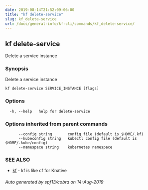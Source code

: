 ```yaml
---
date: 2019-08-14T21:52:09-06:00
title: "kf delete-service"
slug: kf_delete-service
url: /docs/general-info/kf-cli/commands/kf_delete-service/
---
```

## kf delete-service

Delete a service instance

### Synopsis

Delete a service instance

```
kf delete-service SERVICE_INSTANCE [flags]
```

### Options

```
  -h, --help   help for delete-service
```

### Options inherited from parent commands

```
      --config string       config file (default is $HOME/.kf)
      --kubeconfig string   kubectl config file (default is $HOME/.kube/config)
      --namespace string    kubernetes namespace
```

### SEE ALSO

* [kf](/docs/general-info/kf-cli/commands/kf/)	 - kf is like cf for Knative

###### Auto generated by spf13/cobra on 14-Aug-2019
